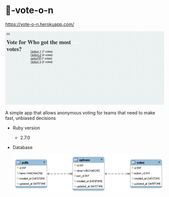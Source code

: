 # 🤘-vote-o-n

https://vote-o-n.herokuapp.com/

![](vote-o-n.gif)

A simple app that allows anonymous voting for teams that need to make fast, unbiased decisions

- Ruby version

  - 2.7.0

- Database

  ![Test Image 4](/img/schema.jpg)
